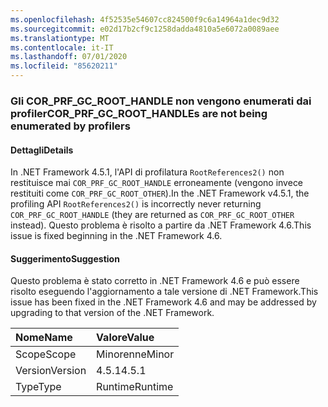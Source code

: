 ```yaml
---
ms.openlocfilehash: 4f52535e54607cc824500f9c6a14964a1dec9d32
ms.sourcegitcommit: e02d17b2cf9c1258dadda4810a5e6072a0089aee
ms.translationtype: MT
ms.contentlocale: it-IT
ms.lasthandoff: 07/01/2020
ms.locfileid: "85620211"
---
```

### <a name="cor_prf_gc_root_handles-are-not-being-enumerated-by-profilers"></a><span data-ttu-id="fceae-101">Gli COR_PRF_GC_ROOT_HANDLE non vengono enumerati dai profiler</span><span class="sxs-lookup"><span data-stu-id="fceae-101">COR_PRF_GC_ROOT_HANDLEs are not being enumerated by profilers</span></span>

#### <a name="details"></a><span data-ttu-id="fceae-102">Dettagli</span><span class="sxs-lookup"><span data-stu-id="fceae-102">Details</span></span>

<span data-ttu-id="fceae-103">In .NET Framework 4.5.1, l'API di profilatura <code>RootReferences2()</code> non restituisce mai <code>COR_PRF_GC_ROOT_HANDLE</code> erroneamente (vengono invece restituiti come <code>COR_PRF_GC_ROOT_OTHER</code>).</span><span class="sxs-lookup"><span data-stu-id="fceae-103">In the .NET Framework v4.5.1, the profiling API <code>RootReferences2()</code> is incorrectly never returning <code>COR_PRF_GC_ROOT_HANDLE</code> (they are returned as <code>COR_PRF_GC_ROOT_OTHER</code> instead).</span></span> <span data-ttu-id="fceae-104">Questo problema è risolto a partire da .NET Framework 4.6.</span><span class="sxs-lookup"><span data-stu-id="fceae-104">This issue is fixed beginning in the .NET Framework 4.6.</span></span>

#### <a name="suggestion"></a><span data-ttu-id="fceae-105">Suggerimento</span><span class="sxs-lookup"><span data-stu-id="fceae-105">Suggestion</span></span>

<span data-ttu-id="fceae-106">Questo problema è stato corretto in .NET Framework 4.6 e può essere risolto eseguendo l'aggiornamento a tale versione di .NET Framework.</span><span class="sxs-lookup"><span data-stu-id="fceae-106">This issue has been fixed in the .NET Framework 4.6 and may be addressed by upgrading to that version of the .NET Framework.</span></span>

| <span data-ttu-id="fceae-107">Nome</span><span class="sxs-lookup"><span data-stu-id="fceae-107">Name</span></span>    | <span data-ttu-id="fceae-108">Valore</span><span class="sxs-lookup"><span data-stu-id="fceae-108">Value</span></span>       |
|:--------|:------------|
| <span data-ttu-id="fceae-109">Scope</span><span class="sxs-lookup"><span data-stu-id="fceae-109">Scope</span></span>   |<span data-ttu-id="fceae-110">Minorenne</span><span class="sxs-lookup"><span data-stu-id="fceae-110">Minor</span></span>|
|<span data-ttu-id="fceae-111">Version</span><span class="sxs-lookup"><span data-stu-id="fceae-111">Version</span></span>|<span data-ttu-id="fceae-112">4.5.1</span><span class="sxs-lookup"><span data-stu-id="fceae-112">4.5.1</span></span>|
|<span data-ttu-id="fceae-113">Type</span><span class="sxs-lookup"><span data-stu-id="fceae-113">Type</span></span>|<span data-ttu-id="fceae-114">Runtime</span><span class="sxs-lookup"><span data-stu-id="fceae-114">Runtime</span></span>|
